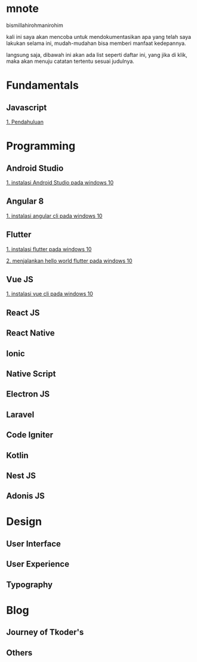 # mnote
bismillahirohmanirohim

kali ini saya akan mencoba untuk mendokumentasikan apa yang telah saya lakukan selama ini, mudah-mudahan bisa memberi manfaat kedepannya.

langsung saja, dibawah ini akan ada list seperti daftar ini, yang jika di klik, maka akan menuju catatan tertentu sesuai judulnya.

# Fundamentals

## Javascript
[1. Pendahuluan](../master/fundamentals/javascript/pendahuluan.md)

# Programming

## Android Studio

[1. instalasi Android Studio pada windows 10](../master/Programming/flutter/instalasi-flutter-windows10.md)

## Angular 8

[1. instalasi angular cli pada windows 10](../master/flutter/instalasi-flutter-windows10.md)

## Flutter

[1. instalasi flutter pada windows 10](../master/flutter/instalasi-flutter-windows10.md)

[2. menjalankan hello world flutter pada windows 10](../blob/master/LICENSE)

## Vue JS

[1. instalasi vue cli pada windows 10](../master/flutter/instalasi-flutter-windows10.md)

## React JS

## React Native

## Ionic

## Native Script

## Electron JS

## Laravel

## Code Igniter

## Kotlin

## Nest JS

## Adonis JS

# Design

## User Interface

## User Experience

## Typography

# Blog

## Journey of Tkoder's

## Others